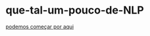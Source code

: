 # que-tal-um-pouco-de-NLP
 [podemos começar por aqui]([https://website-name.com](https://pytorch.org/tutorials/intermediate/seq2seq_translation_tutorial.html#nlp-from-scratch-translation-with-a-sequence-to-sequence-network-and-attention))
